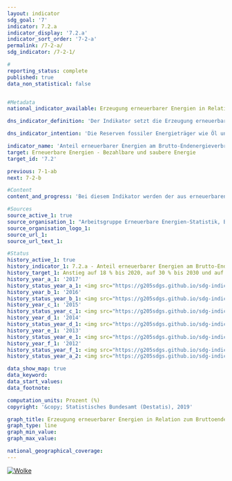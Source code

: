 ```yaml
---                   
layout: indicator                   
sdg_goal: '7'                   
indicator: 7.2.a                   
indicator_display: '7.2.a'                   
indicator_sort_order: '7-2-a'                   
permalink: /7-2-a/                   
sdg_indicator: /7-2-1/                   

#                   
reporting_status: complete                   
published: true                   
data_non_statistical: false                   


#Metadata                   
national_indicator_available: Erzeugung erneuerbarer Energien in Relation zum Bruttoendenergieverbrauch                   

dns_indicator_definition: 'Der Indikator setzt die Erzeugung erneuerbarer Energien in Relation zum Brutto-Endenergieverbrauch. Der Brutto-Endenergieverbrauch umfasst den Energieverbrauch beim Letztverbraucher und die Übertragungsverluste sowie den Eigenverbrauch der Energiegewinnungsbereiche.'                   

dns_indicator_intention: 'Die Reserven fossiler Energieträger wie Öl und Gas sind begrenzt, gleichzeitig ist ihre Nutzung mit der Emission von Treibhausgasen verbunden. Ein Umstieg auf erneuerbare Energien, die sich als natürliche Energiequellen ständig regenerieren, verringert die energetisch bedingten Emissionenund damit das Ausmaß des Klimawandels. Zusätzlich werden die Abhängigkeit von Energieimporten und der Ressourcenverbrauch gemindert sowie technische Innovationen gefördert. Ziel der Bundesregierung ist es daher, den Anteil der erneuerbaren Energien am Brutto-Endenergieverbrauch bis zum Jahr 2020 auf 18&nbsp;%, bis 2030 auf 30&nbsp;% und bis 2050 auf 60&nbsp;% zu erhöhen.'                   

indicator_name: 'Anteil erneuerbarer Energien am Brutto-Endenergieverbrauch'                   
target: Erneuerbare Energien - Bezahlbare und saubere Energie                   
target_id: '7.2'                   

previous: 7-1-ab                   
next: 7-2-b                   

#Content                    
content_and_progress: 'Bei diesem Indikator werden der aus erneuerbaren Energiequellen erzeugte Strom (u. a. Wasserkraft, Windkraft auf Land und auf See, Solarenergie und Geothermie, Biomasse oder biogene Abfälle) und regenerative Brenn- und Kraftstoffe zu allen in Deutschland verbrauchten Energieträgern in Beziehung gesetzt. Dazu zählen neben den erneuerbaren Energien auch importierter Strom und fossile Energieträger wie Braun- und Steinkohle, Öl und Gas. Charakteristisch für den Indikator ist zudem, dass neben Übertragungsverlusten und Eigenverbräuchen der Energiewirtschaft der Endenergieverbrauch in allen Anwendungsbereichen berücksichtigt wird. Dazu gehört die Verwendung in Form von mechanischer Energie, als elektrischer Strom, Wärme oder auch Kraftstoff im Verkehr. <br><br>Der Indikator wird von der Arbeitsgruppe Erneuerbare Energien-Statistik (AGEE-Stat) berechnet. Im Unterschied zur Berichterstattung nach der Erneuerbare-Energien-Richtlinie (Richtlinie 2009/28/EG) der Europäischen Union, die aufgrund des jährlich unterschiedlichen Dargebots bei Wasser- und Windkraft einen Durchschnittswert über mehrere Jahre vorsieht, werden für diesen Bericht die tatsächlich erzeugten Strommengen (Wind- und Wasserkraft) berücksichtigt (Energiekonzept der Bundesregierung). <br><br>Bei der Berechnungsmethodik des Indikators ist zu beachten, dass im Endenergieverbrauch erneuerbarer Energiequellen Im- und Exporte von Strom nicht vollumfänglich berücksichtigt sind, wohingegen diese beim Brutto-Endenergieverbrauch mit eingerechnet werden. Insofern kann der Indikator den Anteil der erneuerbaren Energien am Brutto-Endenergieverbrauch je nach Außenhandelssaldo über- oder unterschätzen. Bei einem positiven Netto-Exportsaldo von Strom – wie es seit 2001 der Fall ist – läge demnach der tatsächliche Anteil an erneuerbaren Energien niedriger, als durch den Indikator dargestellt wird. <br><br>Im Zeitraum 1990 bis 2017 stieg der Anteil der erneuerbaren Energien am Brutto-Endenergieverbrauch von 2,0 auf 15,6&nbsp;%. Bei einer durchschnittlichen Weiterentwicklung wie in den vergangenen Jahren würde das Ziel für 2020 nicht erreicht. Der Einsatz erneuerbarer Energien variiert je nach Bereich stark. Entsprechend der Struktur des gesamten inländischen Aufkommens erneuerbarer Energien entfielen im Jahr 2017 auf die Stromerzeugung 51,6&nbsp;%, auf die Wärmeerzeugung 40,2&nbsp;% und auf die biogenen Kraftstoffe 8,2&nbsp;%. Dabei spielten Biomasse mit 54,5&nbsp;% und Windkraft mit 25,2&nbsp;% Anteil an allen erneuerbaren Quellen die größte Rolle als eingesetzte Energieträger. <br><br>Der Indikator weist Querbezüge zu den Indikatoren 3.2.a „Emissionen von Luftschadstoffen“, 7.2.b „Anteil des Stroms aus erneuerbaren Energiequellen am Bruttostromverbrauch“ und 13.1.a „Treibhausgasemissionen“ auf.'                   

#Sources
source_active_1: true                           
source_organisation_1: "Arbeitsgruppe Erneuerbare Energien-Statistik, Bundesministerium für Wirtschaft und Energie (BMWI); Datenstand: August 2018"                           
source_organisation_logo_1:                            
source_url_1:                            
source_url_text_1:                            

#Status                   
history_active_1: true                   
history_indicator_1: 7.2.a - Anteil erneuerbarer Energien am Brutto-Endenergieverbrauch                   
history_target_1: Anstieg auf 18 % bis 2020, auf 30 % bis 2030 und auf 60 % bis 2050
history_year_a_1: '2017'                           
history_status_year_a_1: <img src="https://g205sdgs.github.io/sdg-indicators/public/Wettersymbole/Wolke.png" alt="Wolke" class="responsiveWeather" />
history_year_b_1: '2016'                           
history_status_year_b_1: <img src="https://g205sdgs.github.io/sdg-indicators/public/Wettersymbole/Wolke.png" alt="Wolke" class="responsiveWeather" />
history_year_c_1: '2015'                           
history_status_year_c_1: <img src="https://g205sdgs.github.io/sdg-indicators/public/Wettersymbole/Sonne.png" alt="Sonne" class="responsiveWeather" />
history_year_d_1: '2014'                           
history_status_year_d_1: <img src="https://g205sdgs.github.io/sdg-indicators/public/Wettersymbole/Sonne.png" alt="Sonne" class="responsiveWeather" />
history_year_e_1: '2013'                           
history_status_year_e_1: <img src="https://g205sdgs.github.io/sdg-indicators/public/Wettersymbole/Sonne.png" alt="Sonne" class="responsiveWeather" />
history_year_f_1: '2012'                           
history_status_year_f_1: <img src="https://g205sdgs.github.io/sdg-indicators/public/Wettersymbole/Sonne.png" alt="Sonne" class="responsiveWeather" />
history_status_year_a_2: <img src="https://g205sdgs.github.io/sdg-indicators/public/Wettersymbole/Nebel.png" alt="Nebel" class="responsiveWeather"/>

data_show_map: true                   
data_keyword:                    
data_start_values:                    
data_footnote:                    

computation_units: Prozent (%)                   
copyright: '&copy; Statistisches Bundesamt (Destatis), 2019'                   

graph_title: Erzeugung erneuerbarer Energien in Relation zum Bruttoendenergieverbrauch                   
graph_type: line                   
graph_min_value:                    
graph_max_value:                    

national_geographical_coverage:                    
---
```

<a href="https://nachhaltige-entwicklung-deutschland.github.io/open-sdg-site-starter/status/"><img src="https://g205sdgs.github.io/sdg-indicators/public/Wettersymbole/Wolke.png" alt="Wolke" />                           
</a>